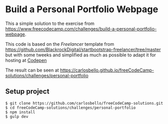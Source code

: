 # Build a Personal Portfolio Webpage

This a simple solution to the exercise from https://www.freecodecamp.com/challenges/build-a-personal-portfolio-webpage.

This code is based on the _Freelancer_ template from https://github.com/BlackrockDigital/startbootstrap-freelancer/tree/master but with some tweeks and simplified as much as possible to adapt it for hosting at [Codepen](http://codepen.io)

The result can be seen at https://carlosbello.github.io/freeCodeCamp-solutions/challenges/personal-portfolio

## Setup project

```
$ git clone https://github.com/carlosbello/freeCodeCamp-solutions.git
$ cd freeCodeCamp-solutions/challenges/personal-portfolio
$ npm install
$ gulp dev
```
